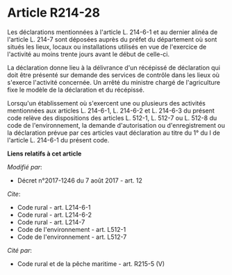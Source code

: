 # Article R214-28

Les déclarations mentionnées à l'article L. 214-6-1 et au dernier alinéa de l'article L. 214-7 sont déposées auprès du préfet
du département où sont situés les lieux, locaux ou installations utilisés en vue de l'exercice de l'activité au moins trente
jours avant le début de celle-ci.

La déclaration donne lieu à la délivrance d'un récépissé de déclaration qui doit être présenté sur demande des services de
contrôle dans les lieux où s'exerce l'activité concernée. Un arrêté du ministre chargé de l'agriculture fixe le modèle de la
déclaration et du récépissé.

Lorsqu'un établissement où s'exercent une ou plusieurs des activités mentionnées aux articles L. 214-6-1, L. 214-6-2 et L.
214-6-3 du présent code relève des dispositions des articles L. 512-1, L. 512-7 ou L. 512-8 du code de l'environnement, la
demande d'autorisation ou d'enregistrement ou la déclaration prévue par ces articles vaut déclaration au titre du 1° du I de
l'article L. 214-6-1 du présent code.

**Liens relatifs à cet article**

_Modifié par_:

  - Décret n°2017-1246 du 7 août 2017 - art. 12

_Cite_:

  - Code rural - art. L214-6-1
  - Code rural - art. L214-6-2
  - Code rural - art. L214-7
  - Code de l'environnement - art. L512-1
  - Code de l'environnement - art. L512-7

_Cité par_:

  - Code rural et de la pêche maritime - art. R215-5 (V)
